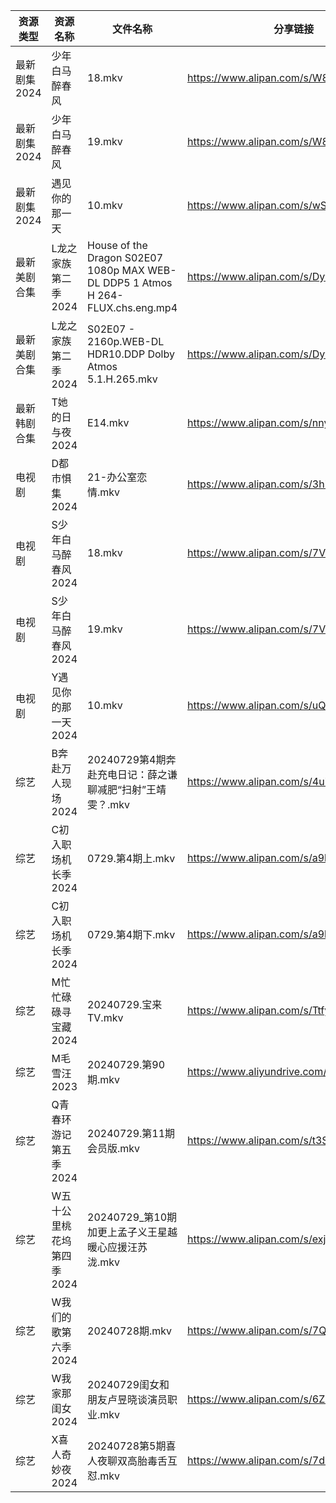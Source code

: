 | 资源类型     | 资源名称            | 文件名称                                                                            | 分享链接                                      | 更新时间                |
| -------- | --------------- | ------------------------------------------------------------------------------- | ----------------------------------------- | ------------------- |
| 最新剧集2024 | 少年白马醉春风         | 18.mkv                                                                          | https://www.alipan.com/s/W8mwnHE9VZf      | 2024-07-29 14:10:02 |
| 最新剧集2024 | 少年白马醉春风         | 19.mkv                                                                          | https://www.alipan.com/s/W8mwnHE9VZf      | 2024-07-29 14:10:02 |
| 最新剧集2024 | 遇见你的那一天         | 10.mkv                                                                          | https://www.alipan.com/s/wSVYSy9To3B      | 2024-07-29 14:10:07 |
| 最新美剧合集   | L龙之家族第二季2024    | House of the Dragon S02E07 1080p MAX WEB-DL DDP5 1 Atmos H 264-FLUX.chs.eng.mp4 | https://www.alipan.com/s/DyvLf3chM2K      | 2024-07-29 12:09:17 |
| 最新美剧合集   | L龙之家族第二季2024    | S02E07 - 2160p.WEB-DL HDR10.DDP Dolby Atmos 5.1.H.265.mkv                       | https://www.alipan.com/s/DyvLf3chM2K      | 2024-07-29 12:09:16 |
| 最新韩剧合集   | T她的日与夜2024      | E14.mkv                                                                         | https://www.alipan.com/s/nnyTdgGkMzK      | 2024-07-29 00:09:25 |
| 电视剧      | D都市惧集2024       | 21-办公室恋情.mkv                                                                    | https://www.alipan.com/s/3h7mz7XVT7D      | 2024-07-29 14:05:23 |
| 电视剧      | S少年白马醉春风2024    | 18.mkv                                                                          | https://www.alipan.com/s/7ViyPGoKdyN      | 2024-07-29 14:06:19 |
| 电视剧      | S少年白马醉春风2024    | 19.mkv                                                                          | https://www.alipan.com/s/7ViyPGoKdyN      | 2024-07-29 14:06:19 |
| 电视剧      | Y遇见你的那一天2024    | 10.mkv                                                                          | https://www.alipan.com/s/uQ2Vgm56dsn      | 2024-07-29 14:07:04 |
| 综艺       | B奔赴万人现场2024     | 20240729第4期奔赴充电日记：薛之谦聊减肥“扫射”王靖雯？.mkv                                            | https://www.alipan.com/s/4u7m3VMcqux      | 2024-07-29 14:07:17 |
| 综艺       | C初入职场机长季2024    | 0729.第4期上.mkv                                                                   | https://www.alipan.com/s/a9hmC3o2B18      | 2024-07-29 14:07:31 |
| 综艺       | C初入职场机长季2024    | 0729.第4期下.mkv                                                                   | https://www.alipan.com/s/a9hmC3o2B18      | 2024-07-29 14:07:31 |
| 综艺       | M忙忙碌碌寻宝藏2024    | 20240729.宝来TV.mkv                                                               | https://www.alipan.com/s/TtfyudAgS8v      | 2024-07-29 14:08:03 |
| 综艺       | M毛雪汪2023        | 20240729.第90期.mkv                                                               | https://www.aliyundrive.com/s/asPqfgPRqAg | 2024-07-29 14:08:06 |
| 综艺       | Q青春环游记第五季2024   | 20240729.第11期会员版.mkv                                                            | https://www.alipan.com/s/t3StjPH9G3k      | 2024-07-29 14:08:24 |
| 综艺       | W五十公里桃花坞第四季2024 | 20240729_第10期加更上孟子义王星越暖心应援汪苏泷.mkv                                               | https://www.alipan.com/s/exjYEbxNRBJ      | 2024-07-29 14:08:50 |
| 综艺       | W我们的歌第六季2024    | 20240728期.mkv                                                                   | https://www.alipan.com/s/7QHb1Czg7nU      | 2024-07-29 00:08:34 |
| 综艺       | W我家那闺女2024      | 20240729闺女和朋友卢昱晓谈演员职业.mkv                                                       | https://www.alipan.com/s/6Zh3yAep1kC      | 2024-07-29 14:08:55 |
| 综艺       | X喜人奇妙夜2024      | 20240728第5期喜人夜聊双高胎毒舌互怼.mkv                                                      | https://www.alipan.com/s/7dsoE9PKtJZ      | 2024-07-29 00:08:39 |
